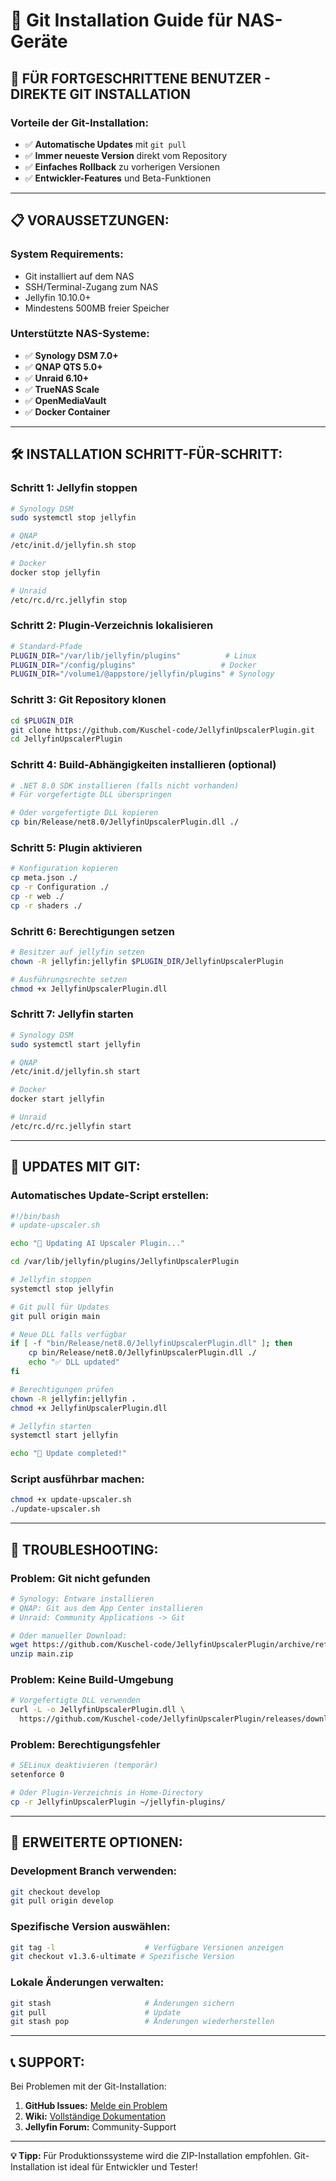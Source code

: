 # 🔗 Git Installation Guide für NAS-Geräte

## 🚀 **FÜR FORTGESCHRITTENE BENUTZER - DIREKTE GIT INSTALLATION**

### **Vorteile der Git-Installation:**
- ✅ **Automatische Updates** mit `git pull`
- ✅ **Immer neueste Version** direkt vom Repository
- ✅ **Einfaches Rollback** zu vorherigen Versionen
- ✅ **Entwickler-Features** und Beta-Funktionen

---

## 📋 **VORAUSSETZUNGEN:**

### **System Requirements:**
- Git installiert auf dem NAS
- SSH/Terminal-Zugang zum NAS
- Jellyfin 10.10.0+
- Mindestens 500MB freier Speicher

### **Unterstützte NAS-Systeme:**
- ✅ **Synology DSM 7.0+**
- ✅ **QNAP QTS 5.0+**
- ✅ **Unraid 6.10+**
- ✅ **TrueNAS Scale**
- ✅ **OpenMediaVault**
- ✅ **Docker Container**

---

## 🛠️ **INSTALLATION SCHRITT-FÜR-SCHRITT:**

### **Schritt 1: Jellyfin stoppen**
```bash
# Synology DSM
sudo systemctl stop jellyfin

# QNAP
/etc/init.d/jellyfin.sh stop

# Docker
docker stop jellyfin

# Unraid
/etc/rc.d/rc.jellyfin stop
```

### **Schritt 2: Plugin-Verzeichnis lokalisieren**
```bash
# Standard-Pfade
PLUGIN_DIR="/var/lib/jellyfin/plugins"          # Linux
PLUGIN_DIR="/config/plugins"                   # Docker
PLUGIN_DIR="/volume1/@appstore/jellyfin/plugins" # Synology
```

### **Schritt 3: Git Repository klonen**
```bash
cd $PLUGIN_DIR
git clone https://github.com/Kuschel-code/JellyfinUpscalerPlugin.git
cd JellyfinUpscalerPlugin
```

### **Schritt 4: Build-Abhängigkeiten installieren (optional)**
```bash
# .NET 8.0 SDK installieren (falls nicht vorhanden)
# Für vorgefertigte DLL überspringen

# Oder vorgefertigte DLL kopieren
cp bin/Release/net8.0/JellyfinUpscalerPlugin.dll ./
```

### **Schritt 5: Plugin aktivieren**
```bash
# Konfiguration kopieren
cp meta.json ./
cp -r Configuration ./
cp -r web ./
cp -r shaders ./
```

### **Schritt 6: Berechtigungen setzen**
```bash
# Besitzer auf jellyfin setzen
chown -R jellyfin:jellyfin $PLUGIN_DIR/JellyfinUpscalerPlugin

# Ausführungsrechte setzen
chmod +x JellyfinUpscalerPlugin.dll
```

### **Schritt 7: Jellyfin starten**
```bash
# Synology DSM
sudo systemctl start jellyfin

# QNAP
/etc/init.d/jellyfin.sh start

# Docker
docker start jellyfin

# Unraid
/etc/rc.d/rc.jellyfin start
```

---

## 🔄 **UPDATES MIT GIT:**

### **Automatisches Update-Script erstellen:**
```bash
#!/bin/bash
# update-upscaler.sh

echo "🔄 Updating AI Upscaler Plugin..."

cd /var/lib/jellyfin/plugins/JellyfinUpscalerPlugin

# Jellyfin stoppen
systemctl stop jellyfin

# Git pull für Updates
git pull origin main

# Neue DLL falls verfügbar
if [ -f "bin/Release/net8.0/JellyfinUpscalerPlugin.dll" ]; then
    cp bin/Release/net8.0/JellyfinUpscalerPlugin.dll ./
    echo "✅ DLL updated"
fi

# Berechtigungen prüfen
chown -R jellyfin:jellyfin .
chmod +x JellyfinUpscalerPlugin.dll

# Jellyfin starten
systemctl start jellyfin

echo "🎉 Update completed!"
```

### **Script ausführbar machen:**
```bash
chmod +x update-upscaler.sh
./update-upscaler.sh
```

---

## 🚨 **TROUBLESHOOTING:**

### **Problem: Git nicht gefunden**
```bash
# Synology: Entware installieren
# QNAP: Git aus dem App Center installieren
# Unraid: Community Applications -> Git

# Oder manueller Download:
wget https://github.com/Kuschel-code/JellyfinUpscalerPlugin/archive/refs/heads/main.zip
unzip main.zip
```

### **Problem: Keine Build-Umgebung**
```bash
# Vorgefertigte DLL verwenden
curl -L -o JellyfinUpscalerPlugin.dll \
  https://github.com/Kuschel-code/JellyfinUpscalerPlugin/releases/download/v1.3.6-ultimate/JellyfinUpscalerPlugin.dll
```

### **Problem: Berechtigungsfehler**
```bash
# SELinux deaktivieren (temporär)
setenforce 0

# Oder Plugin-Verzeichnis in Home-Directory
cp -r JellyfinUpscalerPlugin ~/jellyfin-plugins/
```

---

## 🔧 **ERWEITERTE OPTIONEN:**

### **Development Branch verwenden:**
```bash
git checkout develop
git pull origin develop
```

### **Spezifische Version auswählen:**
```bash
git tag -l                    # Verfügbare Versionen anzeigen
git checkout v1.3.6-ultimate # Spezifische Version
```

### **Lokale Änderungen verwalten:**
```bash
git stash                     # Änderungen sichern
git pull                      # Update
git stash pop                 # Änderungen wiederherstellen
```

---

## 📞 **SUPPORT:**

Bei Problemen mit der Git-Installation:

1. **GitHub Issues:** [Melde ein Problem](https://github.com/Kuschel-code/JellyfinUpscalerPlugin/issues)
2. **Wiki:** [Vollständige Dokumentation](https://github.com/Kuschel-code/JellyfinUpscalerPlugin/wiki)
3. **Jellyfin Forum:** Community-Support

---

**💡 Tipp:** Für Produktionssysteme wird die ZIP-Installation empfohlen. Git-Installation ist ideal für Entwickler und Tester!
